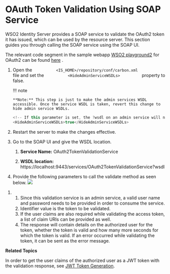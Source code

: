 # OAuth Token Validation Using SOAP Service

WSO2 Identity Server provides a SOAP service to validate the OAuth2
token it has issued, which can be used by the resource server. This
section guides you through calling the SOAP service using the SOAP UI.

The relevant code segment in the sample webapp [WSO2
playground2](../../using-wso2-identity-server/downloading-a-sample) for OAuth2 can be found
[here](https://github.com/wso2/product-is/blob/5.x.x/modules/samples/oauth2/playground2/src/main/org/wso2/sample/identity/oauth2/OAuth2ServiceClient.java)
.

1.  Open the `           <IS_HOME>/repository/conf/carbon.xml          `
    file and set the `           <HideAdminServiceWSDLs>          `
    property to false.

    !!! note
    
        **Note:** This step is just to make the admin services WSDL
        accessible. Once the service WSDL is taken, revert this change to
        hide admin service WSDLs.
    

    ``` java
    <!-- If this parameter is set, the ?wsdl on an admin service will not give the admin service wsdl. --> 
    <HideAdminServiceWSDLs>true</HideAdminServiceWSDLs>
    ```

2.  Restart the server to make the changes effective.

3.  Go to the SOAP UI and give the WSDL location.
    1.  **Service Name:** OAuth2TokenValidationService

    2.  **WSDL location:**
        https://localhost:9443/services/OAuth2TokenValidationService?wsdl

4.  Provide the following parameters to call the validate method as seen
    below. ![](../../assets/img//103329621/103329622.png) 

<!-- -->

1.  1.  Since this validation service is an admin service, a valid user
        name and password needs to be provided in order to consume the
        service.
    2.  Identifier value is the token to be validated.
    3.  If the user claims are also required while validating the access
        token, a list of claim URIs can be provided as well.
    4.  The response will contain details on the authorized user for the
        token, whether the token is valid and how many more seconds for
        which the token is valid. If an error occurred while validating
        the token, it can be sent as the error message.

**Related Topics**

In order to get the user claims of the authorized user as a JWT token
with the validation response, see [JWT Token
Generation](../../using-wso2-identity-server/jwt-token-generation).

